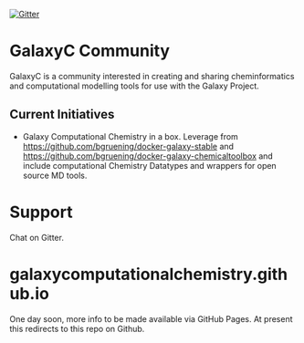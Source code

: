 [![Gitter](https://badges.gitter.im/galaxycomputationalchemistry/galaxycomputationalchemistry.svg)](https://gitter.im/galaxycomputationalchemistry/Lobby?utm_source=share-link&utm_medium=link&utm_campaign=share-link)

# GalaxyC Community

GalaxyC is a community interested in creating and sharing cheminformatics and computational modelling tools for use with the Galaxy Project.

## Current Initiatives
- Galaxy Computational Chemistry in a box. Leverage from https://github.com/bgruening/docker-galaxy-stable and https://github.com/bgruening/docker-galaxy-chemicaltoolbox and include computational Chemistry Datatypes and wrappers for open source MD tools.


# Support
Chat on Gitter.


# galaxycomputationalchemistry.github.io
One day soon, more info to be made available via GitHub Pages. At present this redirects to this repo on Github.
